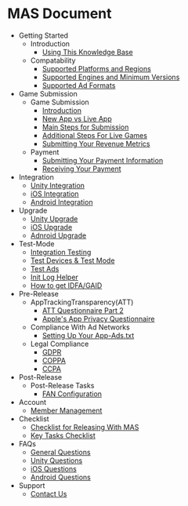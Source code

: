 # MAS Document

<!--ts-->
* Getting Started
  * Introduction
    * [Using This Knowledge Base](./markdowns/knowledge-base.md)
  * Compatability
    * [Supported Platforms and Regions](./markdowns/supported-platforms-regions.md)
    * [Supported Engines and Minimum Versions](./markdowns/supported-engines-minimum-versions.md)
    * [Supported Ad Formats](./markdowns/supported-ad-formats.md)
* Game Submission
  * Game Submission
    * [Introduction](./markdowns/submission-introduction.md)
    * [New App vs Live App](./markdowns/submission-newapp-vs-liveapp.md)
    * [Main Steps for Submission](./markdowns/submission-main-steps.md)
    * [Additional Steps For Live Games](./markdowns/submission-additional-steps.md)
    * [Submitting Your Revenue Metrics](./markdowns/submission-revenue-metrics.md)
  * Payment
    * [Submitting Your Payment Information](./markdowns/payment-submitting-information.md)
    * [Receiving Your Payment](./markdowns/payment-receiving.md)
* Integration
  * [Unity Integration](./markdowns/integration-unity.md)
  * [iOS Integration](./markdowns/integration-ios.md)
  * [Android Integration](./markdowns/integration-android.md)  
* Upgrade
  * [Unity Upgrade](./markdowns/upgrade-guide-unity.md)
  * [iOS Upgrade](./markdowns/upgrade-guide-ios.md)
  * [Adnroid Upgrade](./markdowns/upgrade-guide-android.md)
* Test-Mode
  * [Integration Testing](./markdowns/test-integration.md)
  * [Test Devices & Test Mode](./markdowns/test-devices&mode.md)
  * [Test Ads](./markdowns/test-ads.md)
  * [Init Log Helper](./markdowns/test-init-log-helper.md)
  * [How to get IDFA/GAID](./markdowns/test-idfa&gaid.md)
* Pre-Release
  * AppTrackingTransparency(ATT)
    * [ATT Questionnaire Part 2](./markdowns/ATT-questionnaire-part2.md)
    * [Apple's App Privacy Questionnaire](./markdowns/apple-app-privacy-questionnaire.md)
  * Compliance With Ad Networks
    * [Setting Up Your App-Ads.txt](./markdowns/app-ads.md)
  * Legal Compliance
    * [GDPR](./markdowns/privacy-gdpr.md)
    * [COPPA](./markdowns/privacy-coppa.md)
    * [CCPA](./markdowns/privacy-ccpa.md)
* Post-Release
  * Post-Release Tasks
    * [FAN Configuration](./markdowns/FAN-configuration.md)
* Account
  * [Member Management](./markdowns/account-member-management.md)
* Checklist
  * [Checklist for Releasing With MAS](./markdowns/checklist-releasing.md)
  * [Key Tasks Checklist](./markdowns/checklist-key-tasks.md)
* FAQs
  * [General Questions](./markdowns/questions-general.md)
  * [Unity Questions](./markdowns/questions-unity.md)
  * [iOS Questions](./markdowns/questions-ios.md)
  * [Android Questions](./markdowns/questions-android.md)
* Support
  * [Contact Us](./markdowns/contact-us.md)
<!--te-->

